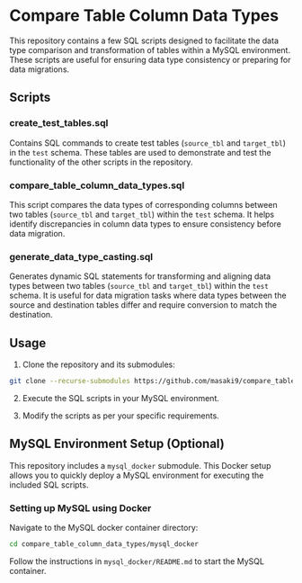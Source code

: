 # Compare Table Column Data Types

This repository contains a few SQL scripts designed to facilitate the data type comparison and transformation of tables within a MySQL environment. These scripts are useful for ensuring data type consistency or preparing for data migrations.

## Scripts

### create_test_tables.sql

Contains SQL commands to create test tables (`source_tbl` and `target_tbl`) in the `test` schema. These tables are used to demonstrate and test the functionality of the other scripts in the repository.

### compare_table_column_data_types.sql

This script compares the data types of corresponding columns between two tables (`source_tbl` and `target_tbl`) within the `test` schema. It helps identify discrepancies in column data types to ensure consistency before data migration.

### generate_data_type_casting.sql

Generates dynamic SQL statements for transforming and aligning data types between two tables (`source_tbl` and `target_tbl`) within the `test` schema. It is useful for data migration tasks where data types between the source and destination tables differ and require conversion to match the destination.

## Usage

1. Clone the repository and its submodules:

```bash
git clone --recurse-submodules https://github.com/masaki9/compare_table_column_data_types.git
```

2. Execute the SQL scripts in your MySQL environment.

3. Modify the scripts as per your specific requirements.

## MySQL Environment Setup (Optional)

This repository includes a `mysql_docker` submodule. This Docker setup allows you to quickly deploy a MySQL environment for executing the included SQL scripts.

### Setting up MySQL using Docker
Navigate to the MySQL docker container directory:
```bash
cd compare_table_column_data_types/mysql_docker
```

Follow the instructions in `mysql_docker/README.md` to start the MySQL container.
